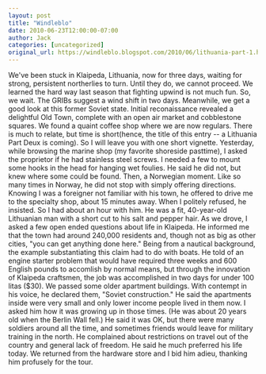 ```yaml
---
layout: post
title: "Windleblo"
date: 2010-06-23T12:00:00-07:00
author: Jack
categories: [uncategorized]
original_url: https://windleblo.blogspot.com/2010/06/lithuania-part-1.html
---
```


We've been stuck in Klaipeda, Lithuania, now for three days, waiting for strong, persistent northerlies to turn. Until they do, we cannot proceed. We learned the hard way last season that fighting upwind is not much fun. So, we wait. The GRIBs suggest a wind shift in two days. Meanwhile, we get a good look at this former Soviet state. Initial reconaissance revealed a delightful Old Town, complete with an open air market and cobblestone squares. We found a quaint coffee shop where we are now regulars. There is much to relate, but time is short(hence, the title of this entry -- a Lithuania Part Deux is coming). So I will leave you with one short vignette. Yesterday, while browsing the marine shop (my favorite shoreside pasttime), I asked the proprietor if he had stainless steel screws. I needed a few to mount some hooks in the head for hanging wet foulies. He said he did not, but knew where some could be found. Then, a Norwegian moment. Like so many times in Norway, he did not stop with simply offering directions. Knowing I was a foreigner not familiar with his town, he offered to drive me to the specialty shop, about 15 minutes away. When I politely refused, he insisted. So I had about an hour with him. He was a fit, 40-year-old Lithuanian man with a short cut to his salt and pepper hair. As we drove, I asked a few open ended questions about life in Klaipeda. He informed me that the town had around 240,000 residents and, though not as big as other cities, "you can get anything done here." Being from a nautical background, the example substantiating this claim had to do with boats. He told of an engine starter problem that would have required three weeks and 600 English pounds to accomlish by normal means, but through the innovation of Klaipeda craftsmen, the job was accomplished in two days for under 100 litas ($30). We passed some older apartment buildings. With contempt in his voice, he declared them, "Soviet construction." He said the apartments inside were very small and only lower income people lived in them now. I asked him how it was growing up in those times. (He was about 20 years old when the Berlin Wall fell.) He said it was OK, but there were many soldiers around all the time, and sometimes friends would leave for military training in the north. He complained about restrictions on travel out of the country and general lack of freedom. He said he much preferred his life today. We returned from the hardware store and I bid him adieu, thanking him profusely for the tour.